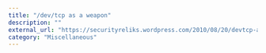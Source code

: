 ```yaml
---
title: "/dev/tcp as a weapon"
description: ""
external_url: "https://securityreliks.wordpress.com/2010/08/20/devtcp-as-a-weapon/"
category: "Miscellaneous"
---
```

